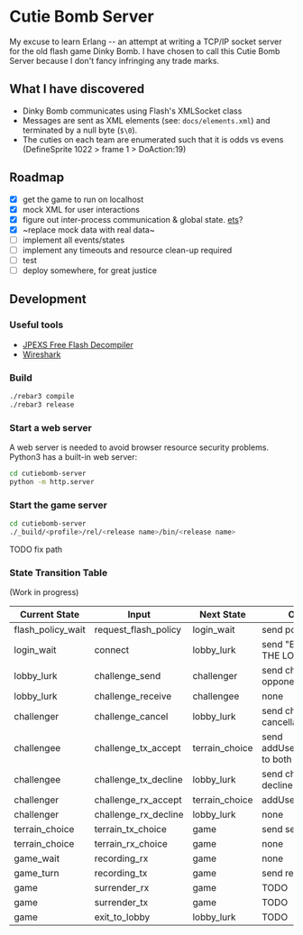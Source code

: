 # Cutie Bomb Server
My excuse to learn Erlang -- an attempt at writing a TCP/IP socket server for the old flash game Dinky Bomb.  I have chosen to call this Cutie Bomb Server because I don't fancy infringing any trade marks.

## What I have discovered

* Dinky Bomb communicates using Flash's XMLSocket class
* Messages are sent as XML elements (see: `docs/elements.xml`) and terminated by a null byte (`$\0`).
* The cuties on each team are enumerated such that it is odds vs evens (DefineSprite 1022 > frame 1 > DoAction:19)

## Roadmap

- [x] get the game to run on localhost
- [x] mock XML for user interactions
- [x] figure out inter-process communication & global state. [ets](http://erlang.org/doc/man/ets.html)?
- [x] ~replace mock data with real data~
- [ ] implement all events/states
- [ ] implement any timeouts and resource clean-up required
- [ ] test
- [ ] deploy somewhere, for great justice

## Development

### Useful tools
* [JPEXS Free Flash Decompiler](https://github.com/jindrapetrik/jpexs-decompiler)
* [Wireshark](https://www.wireshark.org/)

### Build

```bash
./rebar3 compile
./rebar3 release
```

### Start a web server

A web server is needed to avoid browser resource security problems.
Python3 has a built-in web server:

```bash
cd cutiebomb-server
python -m http.server
```

### Start the game server
```bash
cd cutiebomb-server
./_build/<profile>/rel/<release name>/bin/<release name>
```
TODO fix path

### State Transition Table
(Work in progress)

| Current State     | Input                | Next State     | Output                           | Done
|-------------------|----------------------|----------------|----------------------------------|------
| flash_policy_wait | request_flash_policy | login_wait     | send policy doc                  | ☐
| login_wait        | connect              | lobby_lurk     | send "ENTERED THE LOBBY" chat    | ☑
| lobby_lurk        | challenge_send       | challenger     | send challenge to opponent       | ☐
| lobby_lurk        | challenge_receive    | challengee     | none                             | ☐
| challenger        | challenge_cancel     | lobby_lurk     | send challenge cancellation      | ☐
| challengee        | challenge_tx_accept  | terrain_choice | send addUserToService to both    | ☑
| challengee        | challenge_tx_decline | lobby_lurk     | send challenge decline           | ☐
| challenger        | challenge_rx_accept  | terrain_choice | addUsersToService                | ☑
| challenger        | challenge_rx_decline | lobby_lurk     | none                             | ☐
| terrain_choice    | terrain_tx_choice    | game           | send selection                   | ☐
| terrain_choice    | terrain_rx_choice    | game           | none                             | ☐
| game_wait         | recording_rx         | game           | none                             | ☑
| game_turn         | recording_tx         | game           | send recording                   | ☑
| game              | surrender_rx         | game           | TODO                             | ☐
| game              | surrender_tx         | game           | TODO                             | ☐
| game              | exit_to_lobby        | lobby_lurk     | TODO                             | ☐
